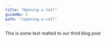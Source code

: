 ```yaml
---
title: "Opening a Call"
guideNo: 2
path: "/opening-a-call"
---
```


This is some text realted to our third blog post
